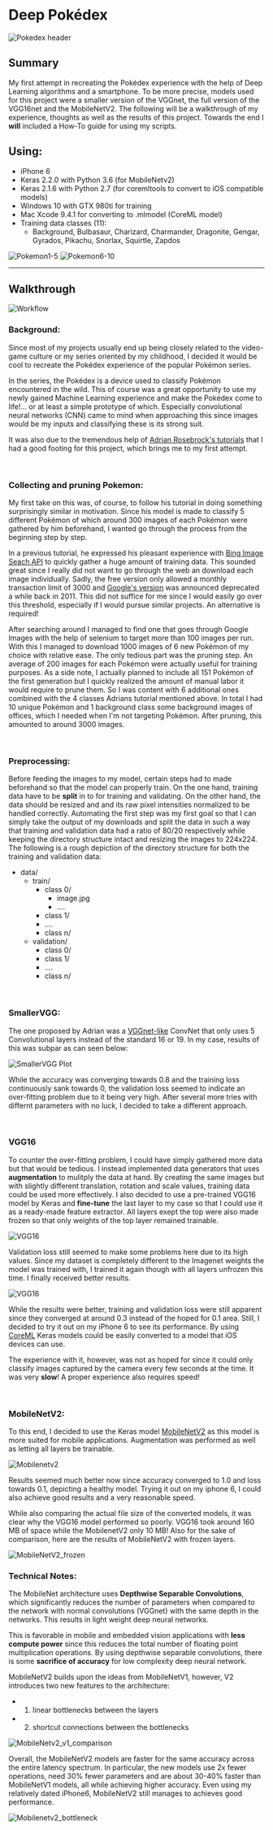 # **Deep Pokédex**

![Pokedex header](https://user-images.githubusercontent.com/33485290/43087793-f370302a-8ea0-11e8-8dcb-e35b1b33c9a2.png)

## **Summary**
My first attempt in recreating the Pokédex experience with the help of Deep Learning algorithms and a smartphone. To be more precise, models used for this project were a smaller version of the VGGnet, the full version of the VGG16net and the MobileNetV2. The following will be a walkthrough of my experience, thoughts as well as the results of this project. Towards the end I **will** included a How-To guide for using my scripts.

## Using:
* iPhone 6
* Keras 2.2.0 with Python 3.6 (for MobileNetv2)
* Keras 2.1.6 with Python 2.7 (for coremltools to convert to iOS compatible models)
* Windows 10 with GTX 980ti for training
* Mac Xcode 9.4.1 for converting to .mlmodel (CoreML model)
* Training data classes (11): 
    * Background, Bulbasaur, Charizard, Charmander, Dragonite, Gengar, Gyrados, Pikachu, Snorlax, Squirtle, Zapdos

![Pokemon1-5](https://user-images.githubusercontent.com/33485290/43087204-926a9bf4-8e9f-11e8-9eb8-e46bf08c1568.png)
![Pokemon6-10](https://user-images.githubusercontent.com/33485290/43087257-b31b6022-8e9f-11e8-8eab-ab4491f90667.png)

-----

## **Walkthrough**

![Workflow](https://user-images.githubusercontent.com/33485290/43086943-e2ef7b5e-8e9e-11e8-9279-156126f31a2f.png)

### Background:

Since most of my projects usually end up being closely related to the video-game culture or my series oriented by my childhood, I decided it would be cool to recreate the Pokédex experience of the popular Pokémon series. 

In the series, the Pokédex is a device used to classify Pokémon encountered in the wild. This of course was a great opportunity to use my newly gained Machine Learning experience and make the Pokédex come to life!... or at least a simple prototype of which. Especially convolutional neural networks (CNN) came to mind when approaching this since images would be my inputs and classifying these is its strong suit.

It was also due to the tremendous help of [Adrian Rosebrock's tutorials](https://www.pyimagesearch.com/2018/04/16/keras-and-convolutional-neural-networks-cnns/) that I had a good footing for this project, which brings me to my first attempt.

&nbsp;
### **Collecting and pruning Pokemon:**

My first take on this was, of course, to follow his tutorial in doing something surprisingly similar in motivation. Since his model is made to classify 5 different Pokémon of which around 300 images of each Pokémon were gathered by him beforehand, I wanted go through the process from the beginning step by step.

In a previous tutorial, he expressed his pleasant experience with [Bing Image Seach API](https://azure.microsoft.com/en-us/try/cognitive-services/?api=bing-image-search-api) to quickly gather a huge amount of training data. This sounded great since I really did not want to go through the web an download each image individually. Sadly, the free version only allowed a monthly transaction limit of 3000 and [Google's version](https://developers.google.com/image-search/) was announced deprecated a while back in 2011. This did not suffice for me since I would easily go over this threshold, especially if I would pursue similar projects. An alternative is required!

After searching around I managed to find one that goes through Google Images with the help of selenium to target more than 100 images per run. With this I managed to download 1000 images of 6 new Pokémon of my choice with relative ease. The only tedious part was the pruning step. An average of 200 images for each Pokémon were actually useful for training purposes. As a side note, I actually planned to include all 151 Pokémon of the first generation but I quickly realized the amount of manual labor it would require to prune them. So I was content with 6 additional ones combined with the 4 classes Adrians tutorial mentioned above. In total I had 10 unique Pokémon and 1 background class some background images of offices, which I needed when I'm not targeting Pokémon. After pruning, this amounted to around 3000 images.


&nbsp;
### **Preprocessing:**

Before feeding the images to my model, certain steps had to made beforehand so that the model can properly train. On the one hand, training data have to be **split** in to for training and validating. On the other hand, the data should be resized and and its raw pixel intensities normalized to be handled correctly. Automating the first step was my first goal so that I can simply take the output of my downloads and split the data in such a way that training and validation data had a ratio of 80/20 respectively while keeping the directory structure intact and resizing the images to 224x224. The following is a rough depiction of the directory structure for both the training and validation data:

* data/
	* train/
  		* class 0/
			* image.jpg
			*	....
		* class 1/
		*  ....
		* class n/
    *  validation/
  		* class 0/
		* class 1/
		*  ....
		* class n/


&nbsp;
### **SmallerVGG:**

The one proposed by Adrian was a [VGGnet-like](https://arxiv.org/abs/1409.1556) ConvNet that only uses 5 Convolutional layers instead of the standard 16 or 19. In my case, results of this was subpar as can seen below:

![SmallerVGG Plot](https://user-images.githubusercontent.com/33485290/43087358-fcbb55d4-8e9f-11e8-804c-8c5009e8375e.png)


While the accuracy was converging towards 0.8 and the training loss continuously sank towards 0, the validation loss seemed to indicate an over-fitting problem due to it  being very high. After several more tries with differnt parameters with no luck, I decided to take a different approach.

&nbsp;
### **VGG16**

To counter the over-fitting problem, I could have simply gathered more data but that would be tedious. I instead implemented data generators that uses **augmentation** to mulitply the data at hand. By creating the same images but with slightly different translation, rotation and scale values, training data could be used more effectively. I also decided to use a pre-trained VGG16 model by Keras and **fine-tune** the last layer to my case so that I could use it as a ready-made feature extractor. All layers exept the top were also made frozen so that only weights of the top layer remained trainable.

![VGG16](https://user-images.githubusercontent.com/33485290/43087374-0ad13ada-8ea0-11e8-866b-c5641f181985.png)

Validation loss still seemed to make some problems here due to its high values. Since my dataset is completely different to the Imagenet weights the model was trained with, I trained it again though with all layers unfrozen this time. I finally received better results.

![VGG16](https://user-images.githubusercontent.com/33485290/43087381-0fcaccb8-8ea0-11e8-8d95-2b0e0454f67a.png)

While the results were better, training and validation loss were still apparent since they converged at around 0.3 instead of the hoped for 0.1 area. Still, I decided to try it out on my iPhone 6 to see its performance. By using [CoreML](https://developer.apple.com/documentation/coreml) Keras models could be easily converted to a model that iOS devices can use.

The experience with it, however, was not as hoped for since it could only classify images captured by the camera every few seconds at the time. It was very **slow**! A proper experience also requires speed!

&nbsp;
### **MobileNetV2:**

To this end, I decided to use the Keras model [MobileNetV2](https://arxiv.org/pdf/1801.04381.pdf) as this model is more suited for mobile applications. Augmentation was performed as well as letting all layers be trainable.

![Mobilenetv2](https://user-images.githubusercontent.com/33485290/43087391-168bc264-8ea0-11e8-8b17-3cd0b030f4db.png)


Results seemed much better now since accuracy converged to 1.0 and loss towards 0.1, depicting a healthy model. Trying it out on my iphone 6, I could also achieve good results and a very reasonable speed.

While also comparing the actual file size of the converted models, it was clear why the VGG16 model performed so poorly. VGG16 took around 160 MB of space while the MobilenetV2 only 10 MB! Also for the sake of comparison, here are the results of MobileNetV2 with frozen layers.

![MobileNetV2_frozen](https://user-images.githubusercontent.com/33485290/43087404-1b7f4638-8ea0-11e8-986b-b281185a8dd8.png)


### **Technical Notes:**

The MobileNet architecture uses **Depthwise Separable Convolutions**, which significantly reduces the number of parameters when compared to the network with normal convolutions (VGGnet) with the same depth in the networks. This results in light weight deep neural networks.

This is favorable in mobile and embedded vision applications with **less compute power** since this reduces the total number of floating point multiplication operations. By using depthwise separable convolutions, there is some **sacrifice of accuracy** for low complexity deep neural network.

MobileNetV2 builds upon the ideas from MobileNetV1, however, V2 introduces two new features to the architecture: 
* 1) linear bottlenecks between the layers
* 2) shortcut connections between the bottlenecks

![MobileNetv2_v1_comparison](https://2.bp.blogspot.com/-E7CT0RHBWq4/WsKlTgEeX2I/AAAAAAAACh0/dp1B4yh6O2k4H1LuC7BA-EKzrL7W0L8iACLcBGAs/s1600/image2.png)

Overall, the MobileNetV2 models are faster for the same accuracy across the entire latency spectrum. In particular, the new models use 2x fewer operations, need 30% fewer parameters and are about 30-40% faster than MobileNetV1 models, all while achieving higher accuracy. Even using my relatively dated iPhone6, MobileNetV2 still manages to achieves good performance.

![Mobilenetv2_bottleneck](https://user-images.githubusercontent.com/33485290/43087325-db8e4cd6-8e9f-11e8-82e3-02a865ea8422.png)

